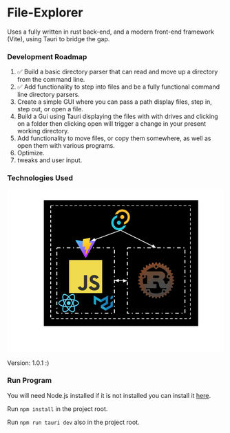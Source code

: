 # File-Explorer

Uses a fully written in rust back-end, and a modern front-end framework (Vite), using Tauri to bridge the gap.

### Development Roadmap
<ol>
    <li> ✅ Build a basic directory parser that can read and move up a directory from the command line.
    <li> ✅ Add functionality to step into files and be a fully functional command line directory parsers.
    <li> Create a simple GUI where you can pass a path display files, step in, step out, or open a file.
    <li> Build a Gui using Tauri displaying the files with with drives and clicking on a folder then clicking open will trigger a change in your present working directory.
    <li> Add functionality to move files, or copy them somewhere, as well as open them with various programs.
    <li> Optimize.
    <li> tweaks and user input.
</ol>

### Technologies Used
![Technologies](./demos/Technologies.png)

Version: 1.0.1 :)

<!-- ## Current State of project:

![First Version](demos/1CommandLineDemo.gif) -->

### Run Program
You will need Node.js installed if it is not installed you can install it [here](https://nodejs.org/en/download/package-manager).

Run `npm install` in the project root.

Run `npm run tauri dev` also in the project root.
<!-- ✅ -->
